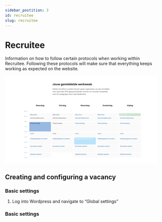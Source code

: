 ```yaml
---
sidebar_postition: 3
id: recruitee
slug: recruitee
---
```


# Recruitee

Information on how to follow certain protocols when working within Recruitee. Following these protocols will make sure that everything keeps working as expected on the website.

![IMAGE ALT TEXT HERE](../static/img/calendar-documentation-image.png)


## Creating and configuring a vacancy

### Basic settings

1. Log into Wordpress and navigate to “Global settings”


### Basic settings